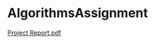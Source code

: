 # AlgorithmsAssignment

[Project Report.pdf](https://github.com/santoshi-1/AlgorithmsAssignment/files/11536977/Project.Report.pdf)
